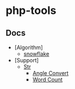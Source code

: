 # php-tools

## Docs

- [Algorithm]
  * [snowflake](./docs/algorithm/snowflake.md#snowflake)
- [Support]
  - [Str](./docs/support/str.md#description)  
    * [Angle Convert](./docs/support/str.md#angle-convert) 
    * [Word Count](./docs/support/str.md#word-count)   


